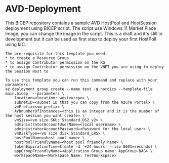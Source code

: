 # AVD-Deployment

This BICEP repository contains a sample AVD HostPool and HostSession deployment using BICEP script.
The script use Windows 11 Market Place Image, you can change the image in the script.
This is a draft and it's still in development but it can be used as first step to deploy your first HostPoll using IaC.
  
```
The pre-requisite for this template you need:  
* to create a Resource Group  
* to assign Contributor permission on the RG  
* to assign Contributor permission on the VNET you are using to deploy the Session Host to  

To use this template you can run this command and replace with your parameters:  
az deployment group create --name test -g nordics --template-file main.bicep  --parameters \  
    location=<location: westeurope> \  
    subnetID=<subnet ID that you can copy from the Azure Portal> \  
    vmPrefix=<vm prefix> \  
    AVDnumberOfInstances=<this is an integer and it is the number of the host session you want create> \  
    vmSize=<vm size SKU: Standard_DS2_v2> \  
    administratorAccountUserName=<local username> \  
    administratorAccountPassword=<Password for the local user> \  
    vmDiskType=<vm size disk Standard_LRS> \  
    hostPoolName=<host pool name> \  
    hostPoolFriendlyName=<host pool friendly name> \  
    tokenExpirationTime=$(date -d '+24 hours' --iso-8601=seconds) \  
    appGroupFriendlyName=<Application Group name: AppGroup-DAG> \  
    workspaceName=<Workspace Name: TestWorkspace>
```